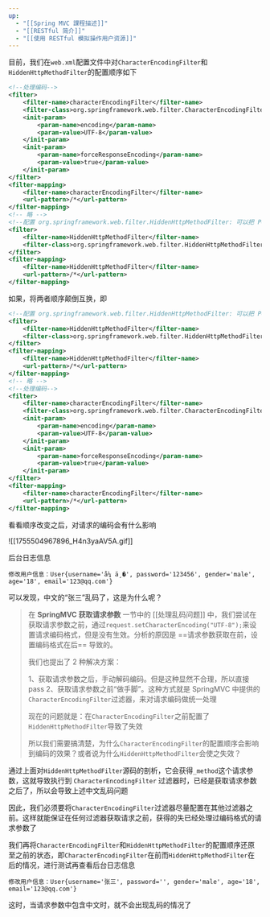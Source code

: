```yaml
---
up:
  - "[[Spring MVC 課程描述]]"
  - "[[RESTful 简介]]"
  - "[[使用 RESTful 模拟操作用户资源]]"
---
```

目前，我们在`web.xml`配置文件中对`CharacterEncodingFilter`和`HiddenHttpMethodFilter`的配置顺序如下

```xml
<!--处理编码-->
<filter>
    <filter-name>characterEncodingFilter</filter-name>
    <filter-class>org.springframework.web.filter.CharacterEncodingFilter</filter-class>
    <init-param>
        <param-name>encoding</param-name>
        <param-value>UTF-8</param-value>
    </init-param>
    <init-param>
        <param-name>forceResponseEncoding</param-name>
        <param-value>true</param-value>
    </init-param>
</filter>
<filter-mapping>
    <filter-name>characterEncodingFilter</filter-name>
    <url-pattern>/*</url-pattern>
</filter-mapping>
<!-- 略 -->
<!--配置 org.springframework.web.filter.HiddenHttpMethodFilter: 可以把 POST 请求转为 DELETE 或 POST 请求 -->
<filter>
    <filter-name>HiddenHttpMethodFilter</filter-name>
    <filter-class>org.springframework.web.filter.HiddenHttpMethodFilter</filter-class>
</filter>
<filter-mapping>
    <filter-name>HiddenHttpMethodFilter</filter-name>
    <url-pattern>/*</url-pattern>
</filter-mapping>
```

如果，将两者顺序颠倒互换，即

```xml
<!--配置 org.springframework.web.filter.HiddenHttpMethodFilter: 可以把 POST 请求转为 DELETE 或 POST 请求 -->
<filter>
    <filter-name>HiddenHttpMethodFilter</filter-name>
    <filter-class>org.springframework.web.filter.HiddenHttpMethodFilter</filter-class>
</filter>
<filter-mapping>
    <filter-name>HiddenHttpMethodFilter</filter-name>
    <url-pattern>/*</url-pattern>
</filter-mapping>
<!-- 略 -->
<!--处理编码-->
<filter>
    <filter-name>characterEncodingFilter</filter-name>
    <filter-class>org.springframework.web.filter.CharacterEncodingFilter</filter-class>
    <init-param>
        <param-name>encoding</param-name>
        <param-value>UTF-8</param-value>
    </init-param>
    <init-param>
        <param-name>forceResponseEncoding</param-name>
        <param-value>true</param-value>
    </init-param>
</filter>
<filter-mapping>
    <filter-name>characterEncodingFilter</filter-name>
    <url-pattern>/*</url-pattern>
</filter-mapping>
```

看看顺序改变之后，对请求的编码会有什么影响

![[1755504967896_H4n3yaAV5A.gif]]

后台日志信息

```shell
修改用户信息：User{username='å¼ ä¸�', password='123456', gender='male', age='18', email='123@qq.com'}
```

可以发现，中文的“张三”乱码了，这是为什么呢？

> 在 **SpringMVC 获取请求参数** 一节中的 [[处理乱码问题]] 中，我们尝试在获取请求参数之前，通过`request.setCharacterEncoding("UTF-8");`来设置请求编码格式，但是没有生效。分析的原因是 ==请求参数获取在前，设置编码格式在后== 导致的。
> 
> 我们也提出了 2 种解决方案：
> 
> 1、获取请求参数之后，手动解码编码。但是这种显然不合理，所以直接 pass
> 2、获取请求参数之前“做手脚”。这种方式就是 SpringMVC 中提供的`CharacterEncodingFilter`过滤器，来对请求编码做统一处理
> 
> 现在的问题就是：在`CharacterEncodingFilter`之前配置了`HiddenHttpMethodFilter`导致了失效
> 
> 所以我们需要搞清楚，为什么`CharacterEncodingFilter`的配置顺序会影响到编码的效果？或者说为什么`HiddenHttpMethodFilter`会使之失效？

通过上面对`HiddenHttpMethodFilter`源码的剖析，它会获得`_method`这个请求参数，这就导致执行到 `CharacterEncodingFilter` 过滤器时，已经是获取请求参数之后了，所以会导致上述中文乱码问题

因此，我们必须要将`CharacterEncodingFilter`过滤器尽量配置在其他过滤器之前。这样就能保证在任何过滤器获取请求之前，获得的失已经处理过编码格式的请求参数了

我们再将`CharacterEncodingFilter`和`HiddenHttpMethodFilter`的配置顺序还原至之前的状态，即`CharacterEncodingFilter`在前而`HiddenHttpMethodFilter`在后的情况，进行测试再查看后台日志信息

```shell
修改用户信息：User{username='张三', password='', gender='male', age='18', email='123@qq.com'}
```

这时，当请求参数中包含中文时，就不会出现乱码的情况了